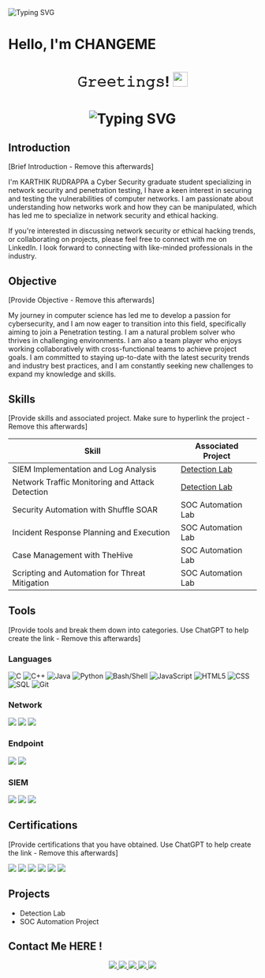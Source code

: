 <img src="https://readme-typing-svg.demolab.com?font=Fira+Code&size=14&pause=1000&color=18D700&multiline=true&random=false&width=500&height=200&lines=Kenni001%40localhost%3A~%24+nc+-lvnp+1234;listening+on+%5Bany%5D+1234+...;connect+to+%5Broot%5D+profile;%24+.%2FScript.py+%2Fdev%2Fnull+%3E+2+-c+bash;root%40localhost%3A~%24+.%2FPrivilege_Exploit.py;........................................;..................PwN2d!................;root%40localhost%23+(WELCOME+TO+MY+PORTOFOLIO)" alt="Typing SVG" />

# Hello, I'm CHANGEME

<h1 align="center">𝙶𝚛𝚎𝚎𝚝𝚒𝚗𝚐𝚜! <img src="https://media.giphy.com/media/hvRJCLFzcasrR4ia7z/giphy.gif" width="30"> </h1>

<h1 align="center"> <img src="https://readme-typing-svg.demolab.com?font=Fira+Code&size=16&pause=1000&color=FFFFFF&random=false&width=435&lines=Hello%2C+I'm+Karthik+Rudrappa;I'm+a+Graduate+in+Cybersecurity;I'm+a+CTF+player;I'm+a+Developer" alt="Typing SVG" /> </h1>

## Introduction

[Brief Introduction - Remove this afterwards]

I'm KARTHIK RUDRAPPA a Cyber Security graduate student specializing in network security and penetration testing, I have a keen interest in securing and testing the vulnerabilities of computer networks. I am passionate about understanding how networks work and how they can be manipulated, which has led me to specialize in network security and ethical hacking.

If you're interested in discussing network security or ethical hacking trends, or collaborating on projects, please feel free to connect with me on LinkedIn. I look forward to connecting with like-minded professionals in the industry.

## Objective

[Provide Objective - Remove this afterwards]

My journey in computer science has led me to develop a passion for cybersecurity, and I am now eager to transition into this field, specifically aiming to join a Penetration testing. I am a natural problem solver who thrives in challenging environments. I am also a team player who enjoys working collaboratively with cross-functional teams to achieve project goals. I am committed to staying up-to-date with the latest security trends and industry best practices, and I am constantly seeking new challenges to expand my knowledge and skills.

## Skills

[Provide skills and associated project. Make sure to hyperlink the project - Remove this afterwards]

| Skill                                           | Associated Project                             |
| ----------------------------------------------- | ---------------------------------------------- |
| SIEM Implementation and Log Analysis            | <a href="https://google.com">Detection Lab</a> |
| Network Traffic Monitoring and Attack Detection | <a href="https://google.com">Detection Lab</a> |
| Security Automation with Shuffle SOAR           | SOC Automation Lab                             |
| Incident Response Planning and Execution        | SOC Automation Lab                             |
| Case Management with TheHive                    | SOC Automation Lab                             |
| Scripting and Automation for Threat Mitigation  | SOC Automation Lab                             |

## Tools

[Provide tools and break them down into categories. Use ChatGPT to help create the link - Remove this afterwards]

### Languages

![C](https://img.shields.io/badge/-C-000?&style=for-the-badge&logo=C)
![C++](https://img.shields.io/badge/-C++-000?&style=for-the-badge&logo=C%2B%2B)
![Java](https://img.shields.io/badge/-Java-000?&style=for-the-badge&logo=Java)
![Python](https://img.shields.io/badge/-Python-000?&style=for-the-badge&logo=Python)
![Bash/Shell](https://img.shields.io/badge/-Bash%2FShell-000?&style=for-the-badge&logo=GNU%20Bash)
![JavaScript](https://img.shields.io/badge/-JavaScript-000?&style=for-the-badge&logo=JavaScript)
![HTML5](https://img.shields.io/badge/-HTML5-000?&style=for-the-badge&logo=HTML5)
![CSS](https://img.shields.io/badge/-CSS3-000?&style=for-the-badge&logo=CSS3)
![SQL](https://img.shields.io/badge/-SQL-000?&style=for-the-badge&logo=MySQL)
![Git](https://img.shields.io/badge/-Git-000?&style=for-the-badge&logo=Git)

### Network

<div>
    <img src="https://img.shields.io/badge/-Wireshark-1679A7?&style=for-the-badge&logo=Wireshark&logoColor=white" />
    <img src="https://img.shields.io/badge/-Suricata-EF3B2D?&style=for-the-badge&logo=Suricata&logoColor=white" />
    <img src="https://img.shields.io/badge/-Zeek-777BB4?&style=for-the-badge&logo=Zeek&logoColor=white" />
</div>

### Endpoint

<div>
    <img src="https://img.shields.io/badge/-Microsoft_Defender_for_Endpoint-00A4EF?&style=for-the-badge&logo=Microsoft&logoColor=white" />
    <img src="https://img.shields.io/badge/-Velociraptor-4B275F?&style=for-the-badge&logo=Velociraptor&logoColor=white" />
</div>

### SIEM

<div>
    <img src="https://img.shields.io/badge/-Microsoft_Sentinel-0078D4?&style=for-the-badge&logo=Microsoft&logoColor=white" />
    <img src="https://img.shields.io/badge/-Splunk-000000?&style=for-the-badge&logo=Splunk&logoColor=white" />
    <img src="https://img.shields.io/badge/-Elastic-005571?&style=for-the-badge&logo=Elastic&logoColor=white" />
</div>

## Certifications

[Provide certifications that you have obtained. Use ChatGPT to help create the link - Remove this afterwards]

<div>

</div>
   <a href="https://www.comptia.org/certifications/security"><img src="https://img.shields.io/badge/-Security%2B-000?style=for-the-badge&logo=CompTIA&logoColor=white" /></a>
   <a href="https://www.redhat.com/en/services/certification/rhcsa"><img src="https://img.shields.io/badge/-RedHat%20Linux-000?style=for-the-badge&logo=Red%20Hat&logoColor=white" /></a>
   <a href="https://www.elearnsecurity.com/certification/ejpt/"><img src="https://img.shields.io/badge/-eJPT-000?style=for-the-badge&logo=eLearnSecurity&logoColor=white" /></a>
   <a href="https://learn.microsoft.com/en-us/certifications/exam-az-900"><img src="https://img.shields.io/badge/-AZ%20900-000?style=for-the-badge&logo=Microsoft%20Azure&logoColor=white" /></a>
   <a href="https://aws.amazon.com/certification/certified-solutions-architect-associate/"><img src="https://img.shields.io/badge/-AWS%20Solutions%20Architect-000?style=for-the-badge&logo=Amazon%20AWS&logoColor=white" /></a>
   <a href="https://aws.amazon.com/certification/certified-solutions-architect-associate/"><img src="https://img.shields.io/badge/-AWS%20Solutions%20Architect-000?style=for-the-badge&logo=Amazon%20AWS&logoColor=white" /></a>
</div>

## Projects

- Detection Lab
- SOC Automation Project

## Contact Me HERE !

<div align="center">
    <a href="https://www.linkedin.com/in/karthik-rudrappa/">
        <img src="https://img.shields.io/badge/-Karthik R-0072b1?style=for-the-badge&logo=linkedin&logoColor=white" />
    </a>
    <a href="mailto:kennikarthik@gmail.com">
        <img src="https://img.shields.io/badge/-Karthik R-D14836?style=for-the-badge&logo=gmail&logoColor=white" />
    </a>
    <a href="https://github.com/Kenni001">
        <img src="https://img.shields.io/badge/-Karthik R-181717?style=for-the-badge&logo=github&logoColor=white" />
    </a>
    <a href="https://yourportfolio.com">
        <img src="https://img.shields.io/badge/-Portfolio-4CAF50?style=for-the-badge&logo=react&logoColor=white" />
    </a>
    <a href="https://medium.com/@yourusername">
        <img src="https://img.shields.io/badge/-Medium-12100E?style=for-the-badge&logo=medium&logoColor=white" />
    </a>
</div>
